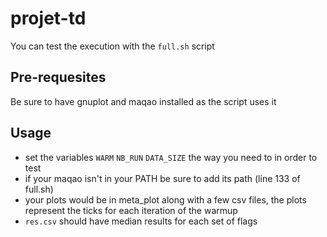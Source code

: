 # projet-td


You can test the execution with the `full.sh` script

## Pre-requesites
Be sure to have gnuplot  and maqao installed as the script uses it

## Usage
* set the variables `WARM` `NB_RUN` `DATA_SIZE` the way you need to in order to test
* if your maqao isn't in your PATH be sure to add its path (line 133 of full.sh)
* your plots would be in meta_plot along with a few csv files, the plots represent the ticks for each iteration of the warmup
* `res.csv` should have median results for each set of flags
